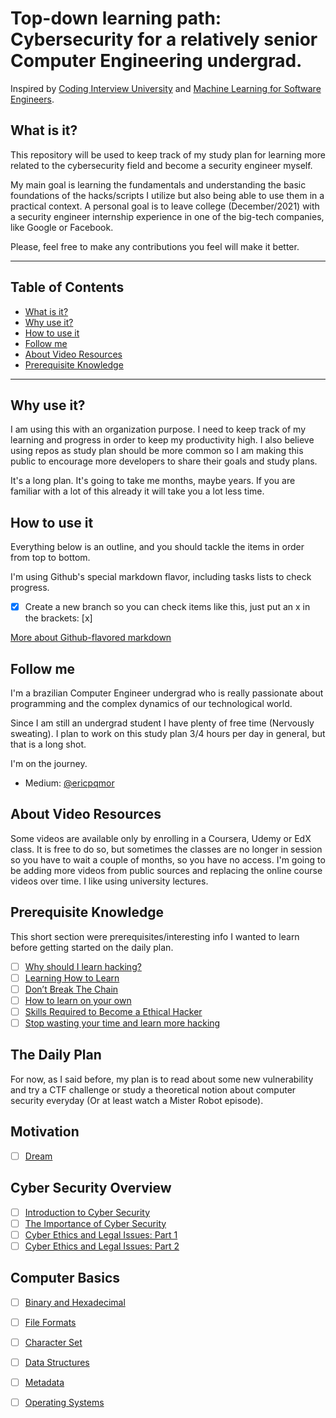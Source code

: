 # Top-down learning path: Cybersecurity for a relatively senior Computer Engineering undergrad.

Inspired by [Coding Interview University](https://github.com/jwasham/coding-interview-university) and [Machine Learning for Software Engineers](https://github.com/ZuzooVn/machine-learning-for-software-engineers).

## What is it?

This repository will be used to keep track of my study plan for learning more related to the cybersecurity field and become a security engineer myself.

My main goal is learning the fundamentals and understanding the basic foundations of the hacks/scripts I utilize but also being able to use them in a practical context. A personal goal is to leave college (December/2021) with a security engineer internship experience in one of the big-tech companies, like Google or Facebook.

Please, feel free to make any contributions you feel will make it better.

---

## Table of Contents

- [What is it?](#what-is-it)
- [Why use it?](#why-use-it)
- [How to use it](#how-to-use-it)
- [Follow me](#follow-me)
- [About Video Resources](#about-video-resources)
- [Prerequisite Knowledge](#prerequisite-knowledge)

---

## Why use it?

I am using this with an organization purpose. I need to keep track of my learning and progress in order to keep my productivity high. I also believe using repos as study plan should be more common so I am making this public to encourage more developers to share their goals and study plans.

 It's a long plan. It's going to take me months, maybe years. If you are familiar with a lot of this already it will take you a lot less time.

## How to use it
Everything below is an outline, and you should tackle the items in order from top to bottom.

I'm using Github's special markdown flavor, including tasks lists to check progress.

- [x] Create a new branch so you can check items like this, just put an x in the brackets: [x]

[More about Github-flavored markdown](https://guides.github.com/features/mastering-markdown/#GitHub-flavored-markdown)

## Follow me
I'm a brazilian Computer Engineer undergrad who is really passionate about programming and the complex dynamics of our technological world.

Since I am still an undergrad student I have plenty of free time (Nervously sweating). I plan to work on this study plan 3/4 hours per day in general, but that is a long shot.

I'm on the journey.

- Medium: [@ericpqmor](https://medium.com/@ericpqmor)

## About Video Resources

Some videos are available only by enrolling in a Coursera, Udemy or EdX class. It is free to do so, but sometimes the classes
are no longer in session so you have to wait a couple of months, so you have no access. I'm going to be adding more videos
from public sources and replacing the online course videos over time. I like using university lectures.

## Prerequisite Knowledge

This short section were prerequisites/interesting info I wanted to learn before getting started on the daily plan.

- [ ] [Why should I learn hacking?](https://www.quora.com/Why-should-I-learn-hacking)
- [ ] [Learning How to Learn](https://www.coursera.org/learn/learning-how-to-learn)
- [ ] [Don’t Break The Chain](http://lifehacker.com/281626/jerry-seinfelds-productivity-secret)
- [ ] [How to learn on your own](https://metacademy.org/roadmaps/rgrosse/learn_on_your_own)
- [ ] [Skills Required to Become a Ethical Hacker](https://www.guru99.com/skills-required-become-ethical-hacker.html)
- [ ] [Stop wasting your time and learn more hacking](https://www.youtube.com/watch?v=AMMOErxtahk&feature=youtu.be)

## The Daily Plan

For now, as I said before, my plan is to read about some new vulnerability and try a CTF challenge or study a theoretical notion about computer security everyday (Or at least watch a Mister Robot episode).

## Motivation
- [ ] [Dream](https://www.youtube.com/watch?v=g-jwWYX7Jlo)

## Cyber Security Overview
- [ ] [Introduction to Cyber Security](https://www.youtube.com/watch?v=RRUfHVwKbgg)
- [ ] [The Importance of Cyber Security](https://www.youtube.com/watch?v=YC1rMqAJygs)
- [ ] [Cyber Ethics and Legal Issues: Part 1](https://www.youtube.com/watch?v=aFbiXEKwLgo)
- [ ] [Cyber Ethics and Legal Issues: Part 2](https://www.youtube.com/watch?v=qDtGQyc2IWg)

## Computer Basics
- [ ] [Binary and Hexadecimal](https://www.youtube.com/watch?v=_oaBT-TndCs)
- [ ] [File Formats](https://www.youtube.com/watch?v=wUE8zVvvqkg)
- [ ] [Character Set](https://youtu.be/MijmeoH9LT4)
- [ ] [Data Structures](https://youtu.be/cOfhwxirhUE)
- [ ] [Metadata](https://youtu.be/-0vc6LeVa14)
- [ ] [Operating Systems](https://www.youtube.com/watch?v=dv4mXBsv6TI&list=PLacuG5pysFbDQU8kKxbUh4K5c1iL5_k7k)


